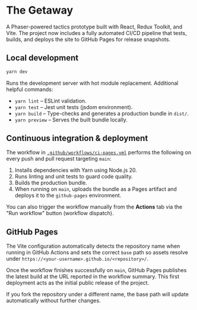 # The Getaway

A Phaser-powered tactics prototype built with React, Redux Toolkit, and Vite. The project now includes a fully automated CI/CD pipeline that tests, builds, and deploys the site to GitHub Pages for release snapshots.

## Local development

```bash
yarn dev
```

Runs the development server with hot module replacement. Additional helpful commands:

- `yarn lint` – ESLint validation.
- `yarn test` – Jest unit tests (jsdom environment).
- `yarn build` – Type-checks and generates a production bundle in `dist/`.
- `yarn preview` – Serves the built bundle locally.

## Continuous integration & deployment

The workflow in [`.github/workflows/ci-pages.yml`](.github/workflows/ci-pages.yml) performs the following on every push and pull request targeting `main`:

1. Installs dependencies with Yarn using Node.js 20.
2. Runs linting and unit tests to guard code quality.
3. Builds the production bundle.
4. When running on `main`, uploads the bundle as a Pages artifact and deploys it to the `github-pages` environment.

You can also trigger the workflow manually from the **Actions** tab via the "Run workflow" button (workflow dispatch).

## GitHub Pages

The Vite configuration automatically detects the repository name when running in GitHub Actions and sets the correct `base` path so assets resolve under `https://<your-username>.github.io/<repository>/`.

Once the workflow finishes successfully on `main`, GitHub Pages publishes the latest build at the URL reported in the workflow summary. This first deployment acts as the initial public release of the project.

If you fork the repository under a different name, the base path will update automatically without further changes.
